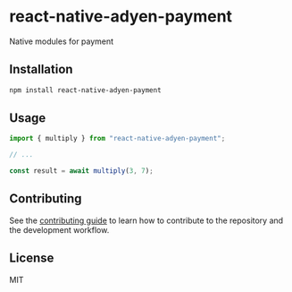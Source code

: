 # react-native-adyen-payment

Native modules for payment

## Installation

```sh
npm install react-native-adyen-payment
```

## Usage

```js
import { multiply } from "react-native-adyen-payment";

// ...

const result = await multiply(3, 7);
```

## Contributing

See the [contributing guide](CONTRIBUTING.md) to learn how to contribute to the repository and the development workflow.

## License

MIT
